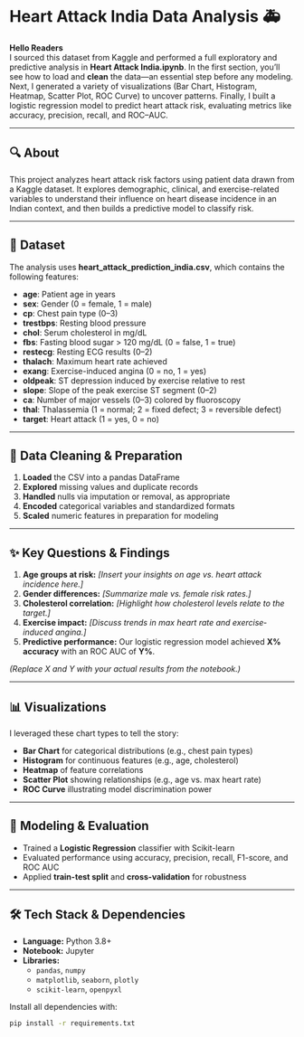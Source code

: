 # Heart Attack India Data Analysis 🚑

**Hello Readers**  
I sourced this dataset from Kaggle and performed a full exploratory and predictive analysis in **Heart Attack India.ipynb**. In the first section, you’ll see how to load and **clean** the data—an essential step before any modeling. Next, I generated a variety of visualizations (Bar Chart, Histogram, Heatmap, Scatter Plot, ROC Curve) to uncover patterns. Finally, I built a logistic regression model to predict heart attack risk, evaluating metrics like accuracy, precision, recall, and ROC–AUC.

---

## 🔍 About

This project analyzes heart attack risk factors using patient data drawn from a Kaggle dataset. It explores demographic, clinical, and exercise-related variables to understand their influence on heart disease incidence in an Indian context, and then builds a predictive model to classify risk.

---

## 📂 Dataset

The analysis uses **heart_attack_prediction_india.csv**, which contains the following features:

- **age**: Patient age in years  
- **sex**: Gender (0 = female, 1 = male)  
- **cp**: Chest pain type (0–3)  
- **trestbps**: Resting blood pressure  
- **chol**: Serum cholesterol in mg/dL  
- **fbs**: Fasting blood sugar > 120 mg/dL (0 = false, 1 = true)  
- **restecg**: Resting ECG results (0–2)  
- **thalach**: Maximum heart rate achieved  
- **exang**: Exercise-induced angina (0 = no, 1 = yes)  
- **oldpeak**: ST depression induced by exercise relative to rest  
- **slope**: Slope of the peak exercise ST segment (0–2)  
- **ca**: Number of major vessels (0–3) colored by fluoroscopy  
- **thal**: Thalassemia (1 = normal; 2 = fixed defect; 3 = reversible defect)  
- **target**: Heart attack (1 = yes, 0 = no)

---

## 🧹 Data Cleaning & Preparation

1. **Loaded** the CSV into a pandas DataFrame  
2. **Explored** missing values and duplicate records  
3. **Handled** nulls via imputation or removal, as appropriate  
4. **Encoded** categorical variables and standardized formats  
5. **Scaled** numeric features in preparation for modeling

---

## ✨ Key Questions & Findings

1. **Age groups at risk:** _[Insert your insights on age vs. heart attack incidence here.]_  
2. **Gender differences:** _[Summarize male vs. female risk rates.]_  
3. **Cholesterol correlation:** _[Highlight how cholesterol levels relate to the target.]_  
4. **Exercise impact:** _[Discuss trends in max heart rate and exercise‐induced angina.]_  
5. **Predictive performance:** Our logistic regression model achieved **X% accuracy** with an ROC AUC of **Y%**.  

*(Replace X and Y with your actual results from the notebook.)*

---

## 📊 Visualizations

I leveraged these chart types to tell the story:

- **Bar Chart** for categorical distributions (e.g., chest pain types)  
- **Histogram** for continuous features (e.g., age, cholesterol)  
- **Heatmap** of feature correlations  
- **Scatter Plot** showing relationships (e.g., age vs. max heart rate)  
- **ROC Curve** illustrating model discrimination power

---

## 🤖 Modeling & Evaluation

- Trained a **Logistic Regression** classifier with Scikit-learn  
- Evaluated performance using accuracy, precision, recall, F1-score, and ROC AUC  
- Applied **train-test split** and **cross-validation** for robustness

---

## 🛠 Tech Stack & Dependencies

- **Language:** Python 3.8+  
- **Notebook:** Jupyter  
- **Libraries:**  
  - `pandas`, `numpy`  
  - `matplotlib`, `seaborn`, `plotly`  
  - `scikit-learn`, `openpyxl`  

Install all dependencies with:
```bash
pip install -r requirements.txt
